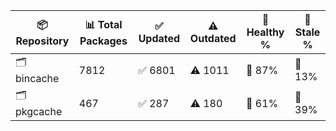 | 📦 Repository | 📊 Total Packages | ✅ Updated | ⚠️ Outdated | 💚 Healthy % | 🔴 Stale % |
|---------------|-------------------|------------|-------------|-------------|------------|
| 🗂️ bincache | 7812 | ✅ 6801 | ⚠️ 1011 | 💚 87% | 🔴 13% |
| 🗂️ pkgcache | 467 | ✅ 287 | ⚠️ 180 | 💚 61% | 🔴 39% |
